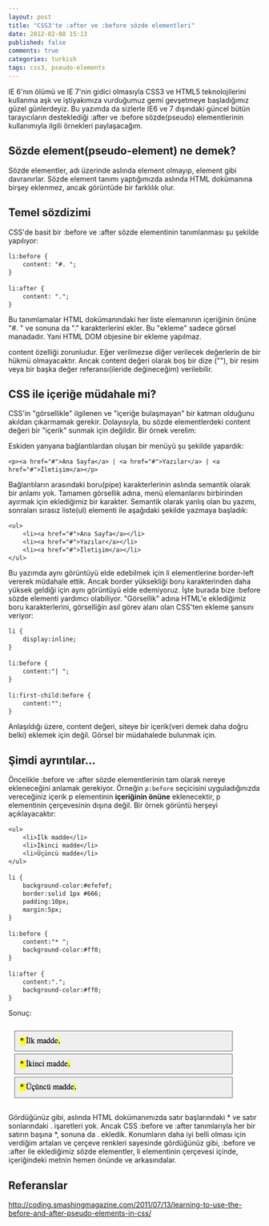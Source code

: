 ```yaml
---
layout: post
title: "CSS3'te :after ve :before sözde elementleri"
date: 2012-02-08 15:13
published: false
comments: true
categories: turkish
tags: css3, pseudo-elements
---
```


IE 6'nın ölümü ve IE 7'nin gidici olmasıyla CSS3 ve HTML5 teknolojilerini kullanma aşk ve iştiyakımıza vurduğumuz gemi gevşetmeye başladığımız güzel günlerdeyiz. Bu yazımda da sizlerle IE6 ve 7 dışındaki güncel bütün tarayıcıların desteklediği :after ve :before sözde(pseudo) elementlerinin kullanımıyla ilgili örnekleri paylaşacağım.

## Sözde element(pseudo-element) ne demek?

Sözde elementler, adı üzerinde aslında element olmayıp, element gibi davranırlar. Sözde element tanımı yaptığımızda aslında HTML dokümanına birşey eklenmez, ancak görüntüde bir farklılık olur.

## Temel sözdizimi

CSS'de basit bir :before ve :after sözde elementinin tanımlanması şu şekilde yapılıyor:

    li:before {
        content: "#. ";
    }

    li:after {
        content: ".";
    }

Bu tanımlamalar HTML dokümanındaki her liste elemanının içeriğinin önüne "#. " ve sonuna da "." karakterlerini ekler. Bu "ekleme" sadece görsel manadadır. Yani HTML DOM objesine bir ekleme yapılmaz.

content özelliği zorunludur. Eğer verilmezse diğer verilecek değerlerin de bir hükmü olmayacaktır. Ancak content değeri olarak boş bir dize (""), bir resim veya bir başka değer referansı(ileride değineceğim) verilebilir.

## CSS ile içeriğe müdahale mi?

CSS'in "görsellikle" ilgilenen ve "içeriğe bulaşmayan" bir katman olduğunu akıldan çıkarmamak gerekir. Dolayısıyla, bu sözde elementlerdeki content değeri bir "içerik" sunmak için değildir. Bir örnek verelim:

Eskiden yanyana bağlantılardan oluşan bir menüyü şu şekilde yapardık:

    <p><a href="#">Ana Sayfa</a> | <a href="#">Yazılar</a> | <a href="#">İletişim</a></p>

Bağlantıların arasındaki boru(pipe) karakterlerinin aslında semantik olarak bir anlamı yok. Tamamen görsellik adına, menü elemanlarını birbirinden ayırmak için eklediğimiz bir karakter. Semantik olarak yanlış olan bu yazımı, sonraları sırasız liste(ul) elementi ile aşağıdaki şekilde yazmaya başladık:

    <ul>
        <li><a href="#">Ana Sayfa</a></li>
        <li><a href="#">Yazılar</a></li>
        <li><a href="#">İletişim</a></li>
    </ul>

Bu yazımda aynı görüntüyü elde edebilmek için li elementlerine border-left vererek müdahale ettik. Ancak border yüksekliği boru karakterinden daha yüksek geldiği için aynı görüntüyü elde edemiyoruz. İşte burada bize :before sözde elementi yardımcı olabiliyor. "Görsellik" adına HTML'e eklediğimiz boru karakterlerini, görselliğin asıl görev alanı olan CSS'ten ekleme şansını veriyor:

    li {
        display:inline;
    }

    li:before {
        content:"| ";
    }

    li:first-child:before {
        content:"";
    }

Anlaşıldığı üzere, content değeri, siteye bir içerik(veri demek daha doğru belki) eklemek için değil. Görsel bir müdahalede bulunmak için.

## Şimdi ayrıntılar...

Öncelikle :before ve :after sözde elementlerinin tam olarak nereye ekleneceğini anlamak gerekiyor. Örneğin ```p:before``` seçicisini uyguladığınızda vereceğiniz içerik p elementinin **içeriğinin önüne** eklenecektir, p elementinin çerçevesinin dışına değil. Bir örnek görüntü herşeyi açıklayacaktır:

    <ul>
        <li>İlk madde</li>
        <li>İkinci madde</li>
        <li>Üçüncü madde</li>
    </ul>

    li {
        background-color:#efefef;
        border:solid 1px #666;
        padding:10px;
        margin:5px;
    }

    li:before {
        content:"* ";
        background-color:#ff0;
    }

    li:after {
        content:".";
        background-color:#ff0;
    }

Sonuç:

![CSS3 :before - :after örneği](/uploads/css3-before-after/yildizli-imler.png)

Gördüğünüz gibi, aslında HTML dokümanımızda satır başlarındaki * ve satır sonlarındaki . işaretleri yok. Ancak CSS :before ve :after tanımlarıyla her bir satırın başına *, sonuna da . ekledik. Konumların daha iyi belli olması için verdiğim artalan ve çerçeve renkleri sayesinde gördüğünüz gibi, :before ve :after ile eklediğimiz sözde elementler, li elementinin çerçevesi içinde, içeriğindeki metnin hemen önünde ve arkasındalar.

## Referanslar

http://coding.smashingmagazine.com/2011/07/13/learning-to-use-the-before-and-after-pseudo-elements-in-css/

